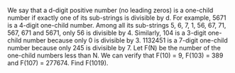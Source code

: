 
We say that a d-digit positive number (no leading zeros) is a one-child number if exactly one of its sub-strings is divisible by d.
For example, 5671 is a 4-digit one-child number. Among all its sub-strings 5, 6, 7, 1, 56, 67, 71, 567, 671 and 5671, only 56 is divisible by 4.
Similarly, 104 is a 3-digit one-child number because only 0 is divisible by 3.
1132451 is a 7-digit one-child number because only 245 is divisible by 7.
Let F(N) be the number of the one-child numbers less than N.
We can verify that F(10) = 9, F(103) = 389 and F(107) = 277674.
Find F(1019).
